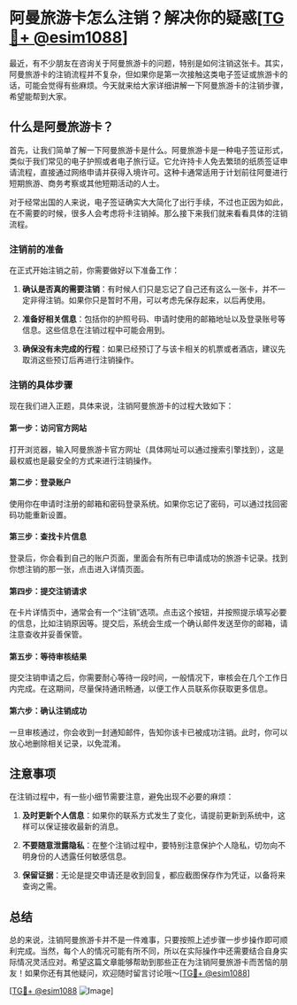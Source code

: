 # 阿曼旅游卡怎么注销？解决你的疑惑[[TG💪+ @esim1088](https://t.me/s/esim1088)]

最近，有不少朋友在咨询关于阿曼旅游卡的问题，特别是如何注销这张卡。其实，阿曼旅游卡的注销流程并不复杂，但如果你是第一次接触这类电子签证或旅游卡的话，可能会觉得有些麻烦。今天就来给大家详细讲解一下阿曼旅游卡的注销步骤，希望能帮到大家。

## 什么是阿曼旅游卡？

首先，让我们简单了解一下阿曼旅游卡是什么。阿曼旅游卡是一种电子签证形式，类似于我们常见的电子护照或者电子旅行证。它允许持卡人免去繁琐的纸质签证申请流程，直接通过网络申请并获得入境许可。这种卡通常适用于计划前往阿曼进行短期旅游、商务考察或其他短期活动的人士。

对于经常出国的人来说，电子签证确实大大简化了出行手续，不过也正因为如此，在不需要的时候，很多人会考虑将卡注销掉。那么接下来我们就来看看具体的注销流程。

### 注销前的准备

在正式开始注销之前，你需要做好以下准备工作：

1. **确认是否真的需要注销**：有时候人们只是忘记了自己还有这么一张卡，并不一定非得注销。如果你只是暂时不用，可以考虑先保存起来，以后再使用。
   
2. **准备好相关信息**：包括你的护照号码、申请时使用的邮箱地址以及登录账号等信息。这些信息在注销过程中可能会用到。

3. **确保没有未完成的行程**：如果已经预订了与该卡相关的机票或者酒店，建议先取消这些预订后再进行注销操作。

### 注销的具体步骤

现在我们进入正题，具体来说，注销阿曼旅游卡的过程大致如下：

#### 第一步：访问官方网站

打开浏览器，输入阿曼旅游卡官方网址（具体网址可以通过搜索引擎找到），这是最权威也是最安全的方式来进行注销操作。

#### 第二步：登录账户

使用你在申请时注册的邮箱和密码登录系统。如果你忘记了密码，可以通过找回密码功能重新设置。

#### 第三步：查找卡片信息

登录后，你会看到自己的账户页面，里面会有所有已申请成功的旅游卡记录。找到你想注销的那一张，点击进入详情页面。

#### 第四步：提交注销请求

在卡片详情页中，通常会有一个“注销”选项。点击这个按钮，并按照提示填写必要的信息，比如注销原因等。提交后，系统会生成一个确认邮件发送至你的邮箱，请注意查收并妥善保管。

#### 第五步：等待审核结果

提交注销申请之后，你需要耐心等待一段时间，一般情况下，审核会在几个工作日内完成。在这期间，尽量保持通讯畅通，以便工作人员联系你获取更多信息。

#### 第六步：确认注销成功

一旦审核通过，你会收到一封通知邮件，告知你该卡已被成功注销。此时，你可以放心地删除相关记录，以免混淆。

## 注意事项

在注销过程中，有一些小细节需要注意，避免出现不必要的麻烦：

1. **及时更新个人信息**：如果你的联系方式发生了变化，请提前更新到系统中，这样可以保证接收最新的消息。

2. **不要随意泄露隐私**：在整个注销过程中，要特别注意保护个人隐私，切勿向不明身份的人透露任何敏感信息。

3. **保留证据**：无论是提交申请还是收到回复，都应截图保存作为凭证，以备将来查询之需。

## 总结

总的来说，注销阿曼旅游卡并不是一件难事，只要按照上述步骤一步步操作即可顺利完成。当然，每个人的情况可能有所不同，所以在实际操作中还需要结合自身实际情况灵活应对。希望这篇文章能够帮助到那些正在为注销阿曼旅游卡而苦恼的朋友！如果你还有其他疑问，欢迎随时留言讨论哦～[[TG💪+ @esim1088](https://t.me/s/esim1088)]

[[TG💪+ @esim1088](https://t.me/s/esim1088) ![Image](https://i.postimg.cc/4NQfJmqS/Snipaste-2025-05-13-00-14-12.png)]